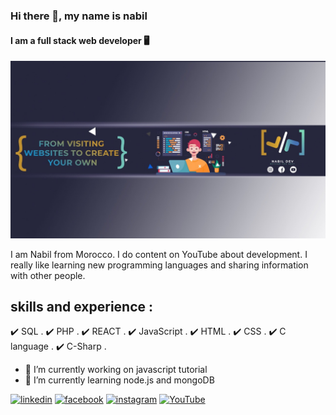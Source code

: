 ### Hi there 👋, my name is nabil
#### I am a full stack web developer 🖥️
![I am a full stack developer](https://github.com/AbdelqaouiNabil/AbdelqaouiNabil/blob/main/WhatsApp%20Image%202021-03-13%20at%2023.35.40.jpeg?raw=true)

I am Nabil from Morocco. I do content on YouTube about development. I really like learning new programming languages and sharing information with other people. 

## skills and experience :

 ✔️ SQL .
 ✔️ PHP .
 ✔️ REACT .
 ✔️ JavaScript .
 ✔️ HTML .
 ✔️ CSS .
 ✔️ C language .
 ✔️ C-Sharp .


- 🔭 I’m currently working on  javascript tutorial 
- 🌱 I’m currently learning node.js and mongoDB 


[<img src='https://cdn.jsdelivr.net/npm/simple-icons@3.0.1/icons/linkedin.svg' alt='linkedin' height='40'>](https://www.linkedin.com/in/abdelqaoui-nabil-959574206/) 
[<img src='https://cdn.jsdelivr.net/npm/simple-icons@3.0.1/icons/facebook.svg' alt='facebook' height='40'>](https://www.facebook.com/Abdelqaoui.Nabil.7)
[<img src='https://cdn.jsdelivr.net/npm/simple-icons@3.0.1/icons/instagram.svg' alt='instagram' height='40'>](https://www.instagram.com/abdelqaoui_nabil/) 
[<img src='https://cdn.jsdelivr.net/npm/simple-icons@3.0.1/icons/youtube.svg' alt='YouTube' height='40'>](https://www.youtube.com/c/NabilDev)  





